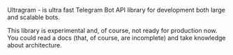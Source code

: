Ultragram - is ultra fast Telegram Bot API library for development both large and scalable bots.

This library is experimental and, of course, not ready for production now. You could read a docs (that, of course, are incomplete) and take knowledge about architecture.
